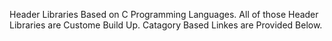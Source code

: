 Header Libraries Based on C Programming Languages. All of those Header Libraries are Custome Build Up. Catagory Based Linkes are Provided Below.
